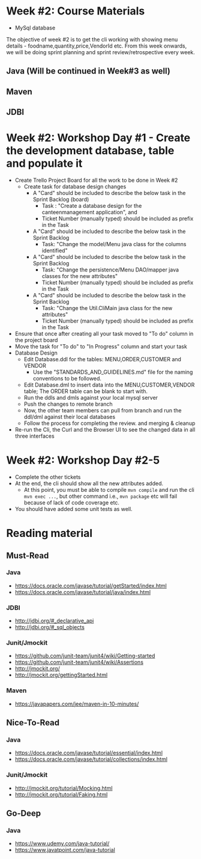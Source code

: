 # Week #2: Course Materials
 * MySql database

The objective of week #2 is to get the cli working with showing menu details - foodname,quantity,price,VendorId etc. From this week onwards, we will be doing sprint planning and sprint review/retrospective every week.

## Java (Will be continued in Week#3 as well)

## Maven

## JDBI

# Week #2: Workshop Day #1 - Create the development database, table and populate it
  * Create Trello  Project Board for all the work to be done in Week #2 
    * Create  task for database design changes  
       * A "Card" should  be included to describe the below task in the Sprint Backlog (board) 
          * Task : "Create a database design for the canteenmanagement application", and 
          * Ticket Number (manually typed) should be included as prefix in the Task           
       * A "Card" should be included to describe the below task in the Sprint Backlog 
          * Task: "Change the model/Menu java class for the columns identified"
       * A "Card" should be included to describe the below task in the Sprint Backlog
          * Task: "Change the persistence/Menu DAO/mapper java classes for the new attributes"           
          * Ticket Number (manually typed) should be included as prefix in the Task  
       * A "Card" should be included to describe the below task in the Sprint Backlog
          * Task: "Change the Util.CliMain java class for the new attributes"  
          * Ticket Number (manually typed) should be included as prefix in the Task                 
  * Ensure that once after creating all your task moved to "To do" column in the project board
  * Move the task for "To do" to "In Progress" column and start your task  
  * Database Design
     * Edit Database.ddl for the tables: MENU,ORDER,CUSTOMER and VENDOR
        * Use the "STANDARDS_AND_GUIDELINES.md" file for the naming conventions to be followed.
     * Edit Database.dml to insert data into the MENU,CUSTOMER,VENDOR table; The ORDER table can be blank to start with.
     * Run the ddls and dmls against your local mysql server
     * Push the changes to remote branch
     * Now, the other team members can pull from branch and run the ddl/dml against their local databases
     * Follow the process for completing the review. and merging & cleanup
  * Re-run the Cli, the Curl and the Browser UI to see the changed data in all three interfaces

# Week #2: Workshop Day #2-5

  * Complete the other tickets
  * At the end, the cli should show all the new attributes added.
    * At this point, you must be able to compile ```mvn compile``` and run the cli ```mvn exec ...```, but other command i.e., ```mvn package``` etc will fail because of lack of code coverage etc.
  * You should have added some unit tests as well.
     
# Reading material

## Must-Read

### Java
  * https://docs.oracle.com/javase/tutorial/getStarted/index.html
  * https://docs.oracle.com/javase/tutorial/java/index.html
   
### JDBI
  * http://jdbi.org/#_declarative_api
  * http://jdbi.org/#_sql_objects
  
### Junit/Jmockit
  * https://github.com/junit-team/junit4/wiki/Getting-started
  * https://github.com/junit-team/junit4/wiki/Assertions
  * http://jmockit.org/
  * http://jmockit.org/gettingStarted.html
  
### Maven
  * https://javapapers.com/jee/maven-in-10-minutes/

## Nice-To-Read

### Java
  * https://docs.oracle.com/javase/tutorial/essential/index.html
  * https://docs.oracle.com/javase/tutorial/collections/index.html
  
### Junit/Jmockit
  * http://jmockit.org/tutorial/Mocking.html
  * http://jmockit.org/tutorial/Faking.html
  
## Go-Deep

### Java
  * https://www.udemy.com/java-tutorial/
  * https://www.javatpoint.com/java-tutorial

  
